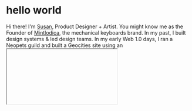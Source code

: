 # hello world

<p>
  Hi there! I'm <a href="https://bysusanlin.com">Susan</a>, Product Designer + Artist. You might know me as the Founder of  <a href="https://mintlodica.com">Mintlodica</a>, the mechanical keyboards brand. In my past, I built design systems & led design teams. In my early Web 1.0 days, I ran a Neopets guild and built a Geocities site using an <code><iframe></code> layout. This was the beginning of my love for the web.
</p>

<img src="https://bysusanlin.com/setup/bysusanlin-keyboard.jpg" alt="Mechanical keyboard top down."/>

<hr>

<p align="center">
  <a href="https://mintlodica.com"><kbd>shop mechanical keyboards</kbd></a> ✵ <a href="https://bysusanlin.com"><kbd>visit my internet place</kbd></a>
</p>
